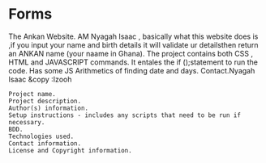 # Forms
The Ankan Website.
AM Nyagah Isaac , basically what this website does is ,if you input your name and birth details it will validate ur detailsthen return an ANKAN name 
(your naame in Ghana).
The project contains both CSS , HTML and JAVASCRIPT commands.
It entales the if  ();statement to run the code.
Has some  JS Arithmetics of finding date and days.
Contact.Nyagah Isaac
&copy :Izooh

    Project name.
    Project description.
    Author(s) information.
    Setup instructions - includes any scripts that need to be run if necessary.
    BDD.
    Technologies used.
    Contact information.
    License and Copyright information.
